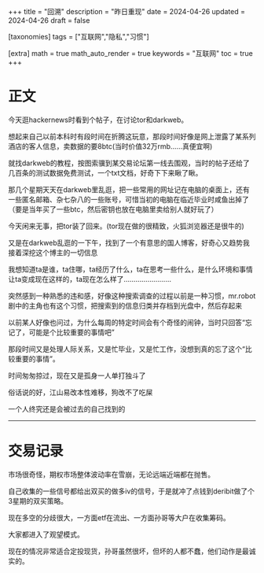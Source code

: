 +++
title = "回溯"
description = "昨日重现"
date = 2024-04-26
updated = 2024-04-26
draft = false

[taxonomies]
tags = ["互联网","隐私","习惯"]

[extra]
math = true
math_auto_render = true
keywords = "互联网"
toc = true
+++

# 正文

今天逛hackernews时看到个帖子，在讨论tor和darkweb。

想起来自己以前本科时有段时间在折腾这玩意，那段时间好像是网上泄露了某系列酒店的客人信息，卖数据的要8btc(当时价值32万rmb……真便宜啊)

就找darkweb的教程，按图索骥到某交易论坛第一线去围观，当时的帖子还给了几百条的测试数据免费测试，一个txt文档，好奇下下来瞅了瞅。

那几个星期天天在darkweb里乱逛，把一些常用的网址记在电脑的桌面上，还有一些匿名邮箱、杂七杂八的一些账号，可惜当初的电脑在临近毕业时咸鱼出掉了（要是当年买了一些btc，然后密钥也放在电脑里卖给别人就好玩了）

今天闲来无事，把tor装了回来。(tor现在做的很精致，火狐浏览器还是很牛的)

又是在darkweb乱逛的一下午，找到了一个有意思的国人博客，好奇心又趋势我接着深挖这个博主的一切信息

我想知道ta是谁，ta住哪，ta经历了什么，ta在思考一些什么，是什么环境和事情让ta变成现在这样的，ta现在怎么样了……………………

突然感到一种熟悉的违和感，好像这种搜索调查的过程以前是一种习惯，mr.robot剧中的主角也有这个习惯，把搜索到的信息归类并存档到光盘中，然后存起来

以前某人好像也问过，为什么每周的特定时间会有个奇怪的闹钟，当时只回答“忘记了，可能是个比较重要的事情吧”

那段时间又是处理人际关系，又是忙毕业，又是忙工作，没想到真的忘了这个“比较重要的事情”。

时间匆匆掠过，现在又是孤身一人单打独斗了

俗话说的好，江山易改本性难移，狗改不了吃屎

一个人终究还是会被过去的自己找到的

-------

# 交易记录

市场很奇怪，期权市场整体波动率在雪崩，无论远端近端都在抛售。

自己收集的一些信号都给出双买的做多iv的信号，于是就冲了点钱到deribit做了个3星期的双买策略。

现在多空的分歧很大，一方面etf在流出、一方面孙哥等大户在收集筹码。

大家都进入了观望模式。

现在的情况非常适合定投现货，孙哥虽然很坏，但坏的人都不蠢，他们动作是最诚实的。

